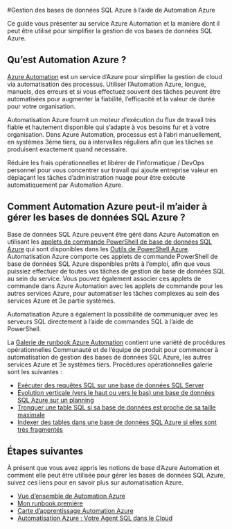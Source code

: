 <properties
    pageTitle="Gérer les bases de données SQL Azure à l’aide de Automation Azure | Microsoft Azure"
    description="Découvrez comment le service Azure Automation peut être utilisé pour gérer les bases de données SQL Azure à l’échelle."
    services="sql-database, automation"
    documentationCenter=""
    authors="jodoglevy"
    manager="jhubbard"
    editor="monicar"/>

<tags
    ms.service="sql-database"
    ms.workload="data-management"
    ms.tgt_pltfrm="na"
    ms.devlang="na"
    ms.topic="article"
    ms.date="05/26/2016"
    ms.author="jolevy"/>



#<a name="managing-azure-sql-databases-using-azure-automation"></a>Gestion des bases de données SQL Azure à l’aide de Automation Azure

Ce guide vous présenter au service Azure Automation et la manière dont il peut être utilisé pour simplifier la gestion de vos bases de données SQL Azure.


## <a name="what-is-azure-automation"></a>Qu’est Automation Azure ?

[Azure Automation](https://azure.microsoft.com/services/automation/) est un service d’Azure pour simplifier la gestion de cloud via automatisation des processus. Utiliser l’Automation Azure, longue, manuels, des erreurs et si vous effectuez souvent des tâches peuvent être automatisées pour augmenter la fiabilité, l’efficacité et la valeur de durée pour votre organisation.

Automatisation Azure fournit un moteur d’exécution du flux de travail très fiable et hautement disponible qui s’adapte à vos besoins fur et à votre organisation. Dans Azure Automation, processus est à l’abri manuellement, en systèmes 3ème tiers, ou à intervalles réguliers afin que les tâches se produisent exactement quand nécessaire.

Réduire les frais opérationnelles et libérer de l’informatique / DevOps personnel pour vous concentrer sur travail qui ajoute entreprise valeur en déplaçant les tâches d’administration nuage pour être exécuté automatiquement par Automation Azure.


## <a name="how-can-azure-automation-help-manage-azure-sql-databases"></a>Comment Automation Azure peut-il m’aider à gérer les bases de données SQL Azure ?

Base de données SQL Azure peuvent être géré dans Azure Automation en utilisant les [applets de commande PowerShell de base de données SQL Azure](https://msdn.microsoft.com/library/dn546723.aspx) qui sont disponibles dans les [Outils de PowerShell Azure](https://msdn.microsoft.com/library/azure/jj156055.aspx). Automatisation Azure comporte ces applets de commande PowerShell de base de données SQL Azure disponibles prêts à l’emploi, afin que vous puissiez effectuer de toutes vos tâches de gestion de base de données SQL au sein du service. Vous pouvez également associer ces applets de commande dans Azure Automation avec les applets de commande pour les autres services Azure, pour automatiser les tâches complexes au sein des services Azure et 3e partie systèmes.

Automatisation Azure a également la possibilité de communiquer avec les serveurs SQL directement à l’aide de commandes SQL à l’aide de PowerShell.

La [Galerie de runbook Azure Automation](https://azure.microsoft.com/blog/2014/10/07/introducing-the-azure-automation-runbook-gallery/) contient une variété de procédures opérationnelles Communauté et de l’équipe de produit pour commencer à automatisation de gestion des bases de données SQL Azure, les autres services Azure et 3e systèmes tiers. Procédures opérationnelles galerie sont les suivantes :

 * [Exécuter des requêtes SQL sur une base de données SQL Server](https://gallery.technet.microsoft.com/scriptcenter/How-to-use-a-SQL-Command-be77f9d2)
 * [Évolution verticale (vers le haut ou vers le bas) une base de données SQL Azure sur un planning](https://gallery.technet.microsoft.com/scriptcenter/Azure-SQL-Database-e957354f)
 * [Tronquer une table SQL si sa base de données est proche de sa taille maximale](https://gallery.technet.microsoft.com/scriptcenter/Azure-Automation-Your-SQL-30f8736b)
 * [Indexer des tables dans une base de données SQL Azure si elles sont très fragmentés](https://gallery.technet.microsoft.com/scriptcenter/Indexes-tables-in-an-Azure-73a2a8ea)

## <a name="next-steps"></a>Étapes suivantes

À présent que vous avez appris les notions de base d’Azure Automation et comment elle peut être utilisée pour gérer les bases de données SQL Azure, suivez ces liens pour en savoir plus sur automatisation Azure.

- [Vue d’ensemble de Automation Azure](../automation/automation-intro.md)
- [Mon runbook première](../automation/automation-first-runbook-graphical.md)
- [Carte d’apprentissage Automation Azure](https://azure.microsoft.com/documentation/learning-paths/automation/)
- [Automatisation Azure : Votre Agent SQL dans le Cloud](https://azure.microsoft.com/blog/2014/06/26/azure-automation-your-sql-agent-in-the-cloud/) 
 
